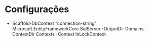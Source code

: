 # Configurações

- Scaffold-DbContext "connection-string" Microsoft.EntityFrameworkCore.SqlServer -OutputDir Domains -ContextDir Contexts -Context InLockContext